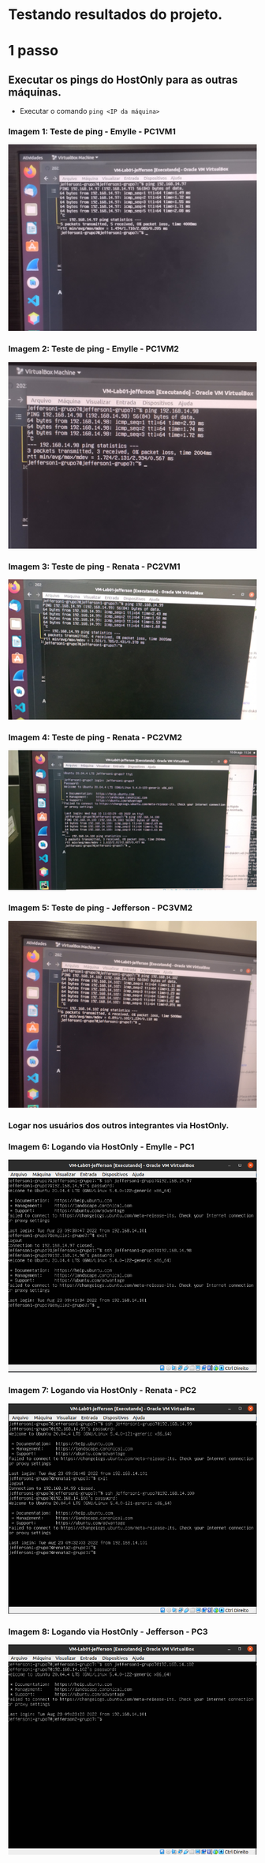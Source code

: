 # Testando resultados do projeto.

# 1 passo
## Executar os pings do HostOnly para as outras máquinas.

- Executar o comando ```ping <IP da máquina> ```

### Imagem 1: Teste de ping - Emylle - PC1VM1

<img src = "imagesJefferson/VMjefferson_testeping(97).jpg" />

### Imagem 2: Teste de ping - Emylle - PC1VM2

<img src = "imagesJefferson/VMjefferson_testeping(98)-.jpg" />

### Imagem 3: Teste de ping - Renata - PC2VM1

<img src = "imagesJefferson/VMjefferson_testeping(99).jpeg" />

### Imagem 4: Teste de ping - Renata - PC2VM2

<img src = "imagesJefferson/VMjefferson_testeping(100).jpeg" />

### Imagem 5: Teste de ping - Jefferson - PC3VM2

<img src = "imagesJefferson/VMjefferson_testeping(102).jpg" />

### Logar nos usuários dos outros integrantes via HostOnly.

### Imagem 6: Logando via HostOnly - Emylle - PC1
<img src = "imagesJefferson/HostOnly_emylle.png" />

### Imagem 7: Logando via HostOnly - Renata - PC2
<img src = "imagesJefferson/HostOnly_renata.png" />

### Imagem 8: Logando via HostOnly - Jefferson - PC3
<img src = "imagesJefferson/HostOnly_jefferson.png" />
